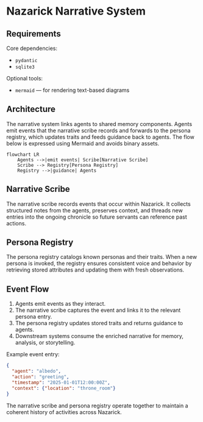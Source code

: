 # Nazarick Narrative System

## Requirements

Core dependencies:

- `pydantic`
- `sqlite3`

Optional tools:

- `mermaid` — for rendering text-based diagrams

## Architecture

The narrative system links agents to shared memory components. Agents emit events that the narrative scribe records and
forwards to the persona registry, which updates traits and feeds guidance back to agents. The flow below is expressed using
Mermaid and avoids binary assets.

```mermaid
flowchart LR
    Agents -->|emit events| Scribe[Narrative Scribe]
    Scribe --> Registry[Persona Registry]
    Registry -->|guidance| Agents
```

## Narrative Scribe
The narrative scribe records events that occur within Nazarick. It collects structured notes from the agents, preserves context, and threads new entries into the ongoing chronicle so future servants can reference past actions.

## Persona Registry
The persona registry catalogs known personas and their traits. When a new persona is invoked, the registry ensures consistent voice and behavior by retrieving stored attributes and updating them with fresh observations.

## Event Flow
1. Agents emit events as they interact.
2. The narrative scribe captures the event and links it to the relevant persona entry.
3. The persona registry updates stored traits and returns guidance to agents.
4. Downstream systems consume the enriched narrative for memory, analysis, or storytelling.

Example event entry:

```json
{
  "agent": "albedo",
  "action": "greeting",
  "timestamp": "2025-01-01T12:00:00Z",
  "context": {"location": "throne_room"}
}
```

The narrative scribe and persona registry operate together to maintain a coherent history of activities across Nazarick.
